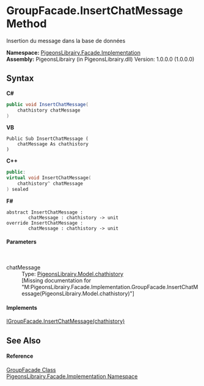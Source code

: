 # GroupFacade.InsertChatMessage Method 
 

Insertion du message dans la base de données

**Namespace:**&nbsp;<a href="312ab9cb-8ee9-a582-242b-c0bfc1241eea">PigeonsLibrairy.Facade.Implementation</a><br />**Assembly:**&nbsp;PigeonsLibrairy (in PigeonsLibrairy.dll) Version: 1.0.0.0 (1.0.0.0)

## Syntax

**C#**<br />
``` C#
public void InsertChatMessage(
	chathistory chatMessage
)
```

**VB**<br />
``` VB
Public Sub InsertChatMessage ( 
	chatMessage As chathistory
)
```

**C++**<br />
``` C++
public:
virtual void InsertChatMessage(
	chathistory^ chatMessage
) sealed
```

**F#**<br />
``` F#
abstract InsertChatMessage : 
        chatMessage : chathistory -> unit 
override InsertChatMessage : 
        chatMessage : chathistory -> unit 
```


#### Parameters
&nbsp;<dl><dt>chatMessage</dt><dd>Type: <a href="f6e3b8f2-5289-041c-bfed-7d1e9141308b">PigeonsLibrairy.Model.chathistory</a><br />\[Missing <param name="chatMessage"/> documentation for "M:PigeonsLibrairy.Facade.Implementation.GroupFacade.InsertChatMessage(PigeonsLibrairy.Model.chathistory)"\]</dd></dl>

#### Implements
<a href="d34002b9-72d3-63ed-7e63-cedd3d8f0e1b">IGroupFacade.InsertChatMessage(chathistory)</a><br />

## See Also


#### Reference
<a href="7b4a76f8-da3e-3f34-b55e-530c0fadf88c">GroupFacade Class</a><br /><a href="312ab9cb-8ee9-a582-242b-c0bfc1241eea">PigeonsLibrairy.Facade.Implementation Namespace</a><br />